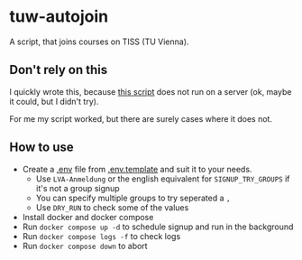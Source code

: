 # tuw-autojoin

A script, that joins courses on TISS (TU Vienna).

## Don't rely on this

I quickly wrote this, because [this script](mangei/tissquickregistrationscript) does not run on a server (ok, maybe it could, but I didn't try).

For me my script worked, but there are surely cases where it does not.

## How to use

- Create a [.env](.env) file from [.env.template](.env.template) and suit it to your needs.
  - Use `LVA-Anmeldung` or the english equivalent for `SIGNUP_TRY_GROUPS` if it's not a group signup
  - You can specify multiple groups to try seperated a `,`
  - Use `DRY_RUN` to check some of the values
- Install docker and docker compose
- Run `docker compose up -d` to schedule signup and run in the background
- Run `docker compose logs -f` to check logs
- Run `docker compose down` to abort
